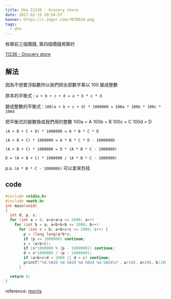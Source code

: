 ```yaml
---
title: UVa 11236 - Grocery store
date: 2017-02-15 19:54:57
banner: https://i.imgur.com/rR7ED24.png 
tags:
  - UVa
---
```


枚舉前三個價錢, 第四個價錢用算的

<!--more-->

[11236 - Grocery store](https://uva.onlinejudge.org/external/112/11236.pdf)

## 解法

因為不想要浮點數所以我們把全部數字乘以 100 變成整數

原本的平衡式 :
``a + b + c + d = a * b * c * d``

變成整數的平衡式 :
``100(a + b + c + d) * 1000000 = 100a * 100b * 100c * 100d``

把平衡式的變數換成我們用的整數
100a = A
100b = B
100c = C
100d = D

``(A + B + C + D) * 1000000 = A * B * C * D``

``(A + B + C) * 1000000 = A * B * C * D - 1000000D``

``(A + B + C) * 1000000 = D * (A * B * C - 1000000)``

``D = (A + B + C) * 1000000 / (A * B * C - 1000000)``

p.s. ``(A * B * C - 1000000)`` 可以拿來剪枝

## code

``` c++
#include <stdio.h>
#include <math.h>
int main(void)
{
  int d, p, s;
  for (int a = 0; a+a+a+a <= 2000; a++)
    for (int b = a; a+b+b+b <= 2000; b++)
      for (int c = b; a+b+c+c <= 2000; c++) {
        p = (long long)a*b*c;
        if (p <= 1000000) continue;
        s = (a+b+c);
        if (s*1000000 % (p - 1000000)) continue;
        d = s*1000000 / (p - 1000000);
        if (a+b+c+d > 2000 || d < c) continue;
        printf("%d.%02d %d.%02d %d.%02d %d.%02d\n", a/100, a%100, b/100, b%100, c/100, c%100, d/100, d%100);
      }

  return 0;
}
```

reference: [morris](https://github.com/morris821028/UVa/blob/master/volume112/11236%20-%20Grocery%20store.cpp)

